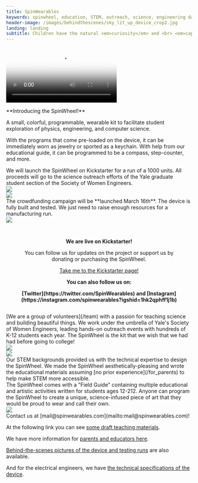 ```yaml
---
title: SpinWearables
keywords: spinwheel, education, STEM, outreach, science, engineering day, electronics, computer science, physics
header-image: /images/behindthescenes/sky_lit_up_device_crop2.jpg
landing: landing
subtitle: Children have the natural <em>curiosity</em> and <br> <em>capacity</em> to engineer a better world. <br> <br> Our kits just remind them.
---
```


<div class="row dark-transparent">
<div class="column"><video style="margin:auto;max-width:100%;" poster="/images/kickvideo_snap.jpg" src="/images/kickvideo.mp4" playsinline controls></video></div>
</div>

<div class="row">
<div class="column large-text">
<p>**Introducing the SpinWheel!** </p>
<p>A small, colorful, programmable, wearable kit to facilitate student exploration of physics, engineering, and computer science.</p> 
<p>With the programs that come pre-loaded on the device, it can be immediately worn as jewelry or sported as a keychain. With help from our educational guide, it can be programmed to be a compass, step-counter, and more.</p>
</div>
</div>
    
<div class="row">
<div class="column large-text">
We will launch the SpinWheel on Kickstarter for a run of a 1000 units. All proceeds will go to the science outreach efforts
of the Yale graduate student section of the Society of Women Engineers.
</div>
<div class="column column-long"><img src="/images/for_parents/testing_sight.jpg"></div>
</div>

<div class="row row-small-reverse">
<div class="column column-long"><img src="/images/tree_keychain.jpg"></div>
<div class="column large-text">
The crowdfunding campaign will be **launched March 16th**. The device is fully built and tested. We just need to raise enough resources for a manufacturing run.
</div>
</div>

<div class="row row-small-reverse dark-transparent">
<div class="column column-long"><img src="/images/backpack_keychains.jpg"></div>
<div class="column large-text">
<style>
#kickstarter {
  margin: auto;
  width: 90%;
  text-align: center;
  padding: 1em;
}

#kickstarter > a {
  margin: 0.2em;
  padding: 0.5em 1em;
  text-align: center;
  text-decoration: none;
}
</style>
<div id="kickstarter">
<p id="signup-form"><strong>We are live on Kickstarter!</strong></p>    
<p>You can follow us for updates on the project or support us by donating or purchasing the SpinWheel.</p>
<a href="https://www.kickstarter.com/projects/spinwheel/the-spinwheel-the-colorful-wearable-programming-kit" class="round-button">Take me to the Kickstarter page!</a>
<p><strong>You can also follow us on:</strong></p>
<p><strong>[Twitter](https://twitter.com/SpinWearables) and [Instagram](https://instagram.com/spinwearables?igshid=1hk2qphff1j1b)</strong></p>
</div>
</div>
</div>


<div class="row">
<div class="column">
[We are a group of volunteers](/team) with a passion for teaching science and building beautiful things. We work under the umbrella of Yale's Society of Women Engineers, leading hands-on outreach events with hundreds of K-12 students each year. The SpinWheel is the kit that we wish that we had had before going to college!   
</div>
<div class="column column-long"><img src="/images/team_2.jpg"></div>
</div>

<div class="row row-small-reverse dark-transparent">
<div class="column column-long"><img src="/images/for_parents/kid_coding_spinwheel.jpg"></div>
<div class="column large-text">
Our STEM backgrounds provided us with the technical expertise to design the SpinWheel. We made the SpinWheel aesthetically-pleasing and wrote the educational materials assuming [no prior experience](/for_parents) to help make STEM more accessible. 
</div>
</div>

<div class="row">
<div class="column large-text">
The SpinWheel comes with a "Field Guide" containing multiple educational and artistic activities written for students ages 12-212. Anyone can program the SpinWheel to create a unique, science-infused piece of art that they would be proud to wear and call their own.
</div>
<div class="column column-long"><img src="/images/for_parents/final_cover.jpg"></div>
</div>

<div class="row dark">
<div class="column">
Contact us at [mail@spinwearables.com](mailto:mail@spinwearables.com)!

At the following link you can see [some draft teaching materials](/book).
    
We have more information for [parents and educators here](/for_parents).

[Behind-the-scenes pictures of the device and testing runs](/behindthescenes) are also available.

And for the electrical engineers, we have [the technical specifications of the device](/specs).
</div>
</div>

